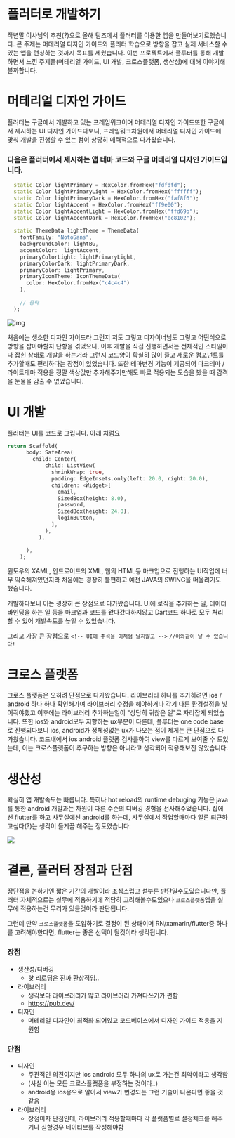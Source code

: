 # 플러터로 개발하기

작년말 이사님의 추천(?)으로 올해 팀즈에서 플러터를 이용한 앱을 만들어보기로했습니다. 
큰 주제는 머테리얼 디자인 가이드와 플러터 학습으로 방향을 잡고 실제 서비스할 수 있는 앱을 런칭하는 것까지 목표를 세웠습니다.
이번 프로젝트에서 플루터를 통해 개발 하면서 느낀 주제들(머테리얼 가이드, UI 개발, 크로스플랫폼, 생산성)에 대해 이야기해볼까합니다.

# 머테리얼 디자인 가이드
플러터는 구글에서 개발하고 있는 프레임워크이며 머테리얼 디자인 가이드또한 구글에서 제시하는 UI 디자인 가이드다보니, 
프레임워크차원에서 머테리얼 디자인 가이드에 맞춰 개발을 진행할 수 있는 점이 상당히 매력적으로 다가왔습니다.

### 다음은 플러터에서 제시하는 앱 테마 코드와 구글 머테리얼 디자인 가이드입니다.
```dart
  static Color lightPrimary = HexColor.fromHex("fdfdfd");
  static Color lightPrimaryLight = HexColor.fromHex("ffffff");
  static Color lightPrimaryDark = HexColor.fromHex("faf8f6");
  static Color lightAccent = HexColor.fromHex("ff9e00");
  static Color lightAccentLight = HexColor.fromHex("ffd69b");
  static Color lightAccentDark = HexColor.fromHex("ec8102");
  
  static ThemeData lightTheme = ThemeData(
    fontFamily: "NotoSans",
    backgroundColor: lightBG,
    accentColor:  lightAccent,
    primaryColorLight: lightPrimaryLight,
    primaryColorDark: lightPrimaryDark,
    primaryColor: lightPrimary,
    primaryIconTheme: IconThemeData(
      color: HexColor.fromHex("c4c4c4")
    ),
    
    // 중략
  );
```
![img](https://storage.googleapis.com/spec-host/mio-staging%2Fmio-design%2F1584058305895%2Fassets%2F1hg4iTKzTMMgtJRx7bhaE2kSYR5BRYz1g%2Fcolor-colorsystem-schemecreation-theme.png)

처음에는 생소한 디자인 가이드라 그런지 저도 그렇고 디자이너님도 그렇고 어떤식으로 방향을 잡아야할지 난항을 겪었으나, 
이후 개발을 직접 진행하면서는 전체적인 스타일이 다 잡힌 상태로 개발을 하는거라 그런지 코드양이 확실히 많이 줄고 새로운 컴포넌트를 추가할때도 편리하다는 장점이 있었습니다.
또한 테마변경 기능이 제공되어 다크테마 / 라이트테마 적용을 정말 색상값만 추가해주기만해도 바로 적용되는 모습을 봤을 때 감격을 눈물을 감출 수 없었습니다.

# UI 개발
플러터는 UI를 코드로 그립니다. 아래 처럼요

```dart
return Scaffold(
      body: SafeArea(
        child: Center(
            child: ListView(
              shrinkWrap: true,
              padding: EdgeInsets.only(left: 20.0, right: 20.0),
              children: <Widget>[
                email,
                SizedBox(height: 8.0),
                password,
                SizedBox(height: 24.0),
                loginButton,
              ],
            ),
          ),

      ),
    );
```

윈도우의 XAML, 안드로이드의 XML, 웹의 HTML등 마크업으로 진행하는 UI작업에 너무 익숙해져있던지라 처음에는 굉장히 불편하고 예전 JAVA의 SWING을 떠올리기도 했습니다.

개발하다보니 이는 굉장히 큰 장점으로 다가왔습니다. UI에 로직을 추가하는 일, 데이터 바인딩을 하는 일 등을 마크업과 코드를 왔다갔다하지않고 Dart코드 하나로 모두 처리할 수 있어 개발속도를 높일 수 있었습니다.

그리고 가장 큰 장점으로 `<!-- UI에 주석을 이처럼 달지않고 -->` `//이와같이 달 수 있습니다!`

# 크로스 플랫폼
크로스 플랫폼은 오히려 단점으로 다가왔습니다. 라이브러리 하나를 추가하려면 ios / android 하나 하나 확인해가며 라이브러리 수정을 해야하거나 각기 다른 환경설정을 넣어줘야했고 이후에는 라이브러리 추가하는일이 "상당히 귀찮은 일"로 자리잡게 되었습니다.
또한 ios와 android모두 지향하는 ux부분이 다른데, 플루터는 one code base로 진행되다보니 ios, android가 정체성없는 ux가 나오는 점이 제게는 큰 단점으로 다가왔습니다.
코드내에서 ios android 플랫폼 검사를하여 view를 다르게 보여줄 수 도있는데, 이는 크로스플랫폼이 추구하는 방향은 아니라고 생각되어 적용해보진 않았습니다.

# 생산성
확실히 앱 개발속도는 빠릅니다. 특히나 hot reload의 runtime debuging 기능은 java를 통한 android 개발과는 차원이 다른 수준의 디버깅 경험을 선사해주었습니다. 
집에선 flutter를 하고 사무실에선 android를 하는데, 사무실에서 작업할때마다 얼른 퇴근하고싶다(?)는 생각이 들게끔 해주는 정도였습니다.

![](https://flutter.dev/assets/tools/android-studio/hot-reload-36252b9c05984443ea5cd1960bab0f4ca904a6dfbe71165af4ed7f1b1c037124.gif)


# 결론, 플러터 장점과 단점
장단점을 논하기엔 짧은 기간의 개발이라 조심스럽고 섣부른 판단일수도있습니다만, 
플러터 자체적으로는 실무에 적용하기에 적당히 고려해볼수도있으나 `크로스플랫폼`앱을 실무에 적용하는건 무리가 있을것이라 판단됩니다.

그런데 만약 `크로스플랫폼`을 도입하기로 결정이 된 상태이며 RN/xamarin/flutter중 하나를 고려해야한다면, flutter는 좋은 선택이 될것이라 생각됩니다.


### 장점
- 생산성/디버깅
    - 핫 리로딩은 진짜 환상적임..
- 라이브러리 
    - 생각보다 라이브러리가 많고 라이브러리 가져다쓰기가 편함
    - https://pub.dev/
- 디자인 
    - 머테리얼 디자인이 최적화 되어있고 코드베이스에서 디자인 가이드 적용을 지원함

### 단점
- 디자인 
    - 주관적인 의견이지만 ios android 모두 하나의 ux로 가는건 최악이라고 생각함
    - (사실 이는 모든 크로스플랫폼을 부정하는 것이라..)
    - android용 ios용으로 알아서 view가 변경되는 그런 기술이 나온다면 좋을 것 같음
- 라이브러리 
    - 장점이자 단점인데, 라이브러리 적용할때마다 각 플랫폼별로 설정체크를 해주거나 심할경우 네이티브를 작성해야함
